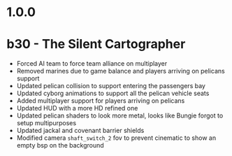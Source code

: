 # 1.0.0

# b30 - The Silent Cartographer
- Forced AI team to force team alliance on multiplayer
- Removed marines due to game balance and players arriving on pelicans support
- Updated pelican collision to support entering the passengers bay
- Updated cyborg animations to support all the pelican vehicle seats
- Added multiplayer support for players arriving on pelicans 
- Updated HUD with a more HD refined one
- Updated pelican shaders to look more metal, looks like Bungie forgot to setup multipurposes
- Updated jackal and covenant barrier shields
- Modified camera `shaft_switch_2` fov to prevent cinematic to show an empty bsp on the background